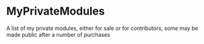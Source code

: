 # MyPrivateModules
A list of my private modules, either for sale or for contributors, some may be made public after a number of purchases
